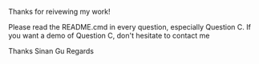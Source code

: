 Thanks for reivewing my work!

Please read the README.cmd in every question, especially Question C.
If you want a demo of Question C, don't hesitate to contact me


Thanks
Sinan Gu
Regards
